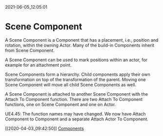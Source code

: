 2021-06-05_12:05:01

# Scene Component

A Scene Component is a Component that has a placement, i.e., position and rotation, within the owning Actor.
Many of the build-in Components inherit from Scene Component.

A Scene Component can be used to mark positions within an actor, for example for an attachment point.

Scene Components form a hierarchy.
Child components apply their own transformation on top of the transformation of the parent.
Moving one Scene Component will move all child Scene Components as well.

A Scene Component is attached to another Scene Component with the Attach To Component function.
There are two Attach To Component functions, one on Scene Component and one on Actor.

UE4.45: The function names may have changed. We now have Attach Component to Component and a separate Attach Actor To Component.

[[2020-04-03_09:42:50]] [Components](./Components.md)  